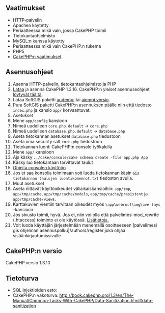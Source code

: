 ## Vaatimukset

- HTTP-palvelin
 - Apachea käytetty
 - Periaatteessa mikä vain, jossa CakePHP toimii
- Tietokantaohjelmisto
 - MySQL:n kanssa käytetty
 - Periaatteessa mikä vain CakePHP:n tukema
- PHP5
- [CakePHP:n vaatimukset](http://book.cakephp.org/1.3/en/view/908/Requirements)

## Asennusohjeet

1. Asenna HTTP-palvelin, tietokantaohjelmisto ja PHP
2. [Lataa](https://github.com/cakephp/cakephp/archive/1.3.16.zip) ja asenna CakePHP 1.3.16. CakePHP:n yleiset asennuseohjeet [löytyvät täältä](http://book.cakephp.org/1.3/en/view/912/Installation).
3. Lataa SoftGIS paketti [uudempi](https://github.com/GISPROJEKTI/PROJEKTI1) tai [aiempi versio](https://github.com/lanttu/SoftGIS).
4. Pura SoftGIS paketti CakePHP:n asennuksen päälle niin että tiedosto `index.php` ja kansio `app/` korvaantuvat.
5. Asetukset
 1. Mene `app/config` kansioon
 2. Nimeä uudelleen `core.php.default` -> `core.php`
 3. Nimeä uudelleen `database.php.default` -> `database.php`
 4. Aseta tietokannan asetukset `database.php` tiedostoon
 5. Aseta oma security salt `core.php` tiedostoon
6. Tietokannan luonti CakePHP:n console työkalulla
 1. Mene `app/` kansioon
 2. Aja käsky `../cake/console/cake schema create -file app.php App`
 3. Käsky luo tietokantaan tarvittavat taulut
 4. [Ohjeita consolen käyttöön](http://book.cakephp.org/1.3/en/view/1521/Core-Console-Applications)
 5. Jos et saa konsolia toimimaan voit luoda tietokannan käsin `Gis tietokannan taulujen luontikomennot.txt` tiedoston avulla.
7. Muut asetukset
 1. Aseta riittävät käyttöoikeudet väliaikaiskansioihin: `app/tmp`, `app/tmp/cache`, `app/tmp/cache/models`, `app/tmp/cache/presistent` ja `app/tmp/cache/views`.
 2. Karttakuvien vientiin tarvitaan oikeudet myös `\app\webroot\img\overlays` -kansioon
 3. Jos sivusto toimii, hyvä. Jos ei, niin voi olla että palvelimesi mod_rewrite (.htaccess) toiminto ei ole käytössä. [Lisätietoja.](http://book.cakephp.org/1.3/en/The-Manual/Developing-with-CakePHP/Installation.html)
 8. Voit luoda käyttäjän järjestelmään menemällä osoitteeseen [palvelimesi gis ohjelman asennuspolku]/authors/register joka ohjaa sisäänkirjautumissivulle

## CakePHP:n versio

CakePHP versio 1.3.10


## Tietoturva
- SQL injektioiden esto:
 - CakePHP:n vakoturva: http://book.cakephp.org/1.3/en/The-Manual/Common-Tasks-With-CakePHP/Data-Sanitization.html#data-sanitization